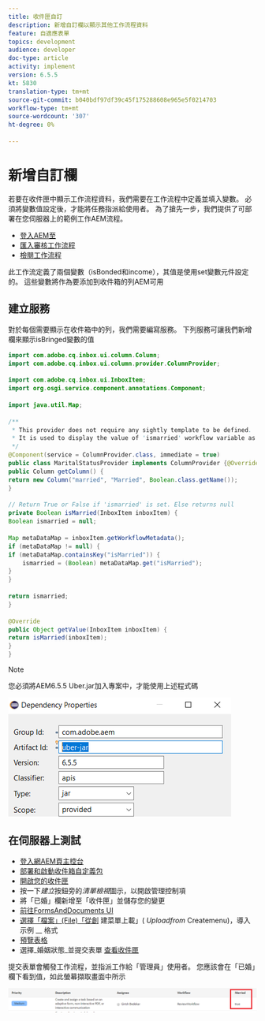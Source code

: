 ```yaml
---
title: 收件匣自訂
description: 新增自訂欄以顯示其他工作流程資料
feature: 自適應表單
topics: development
audience: developer
doc-type: article
activity: implement
version: 6.5.5
kt: 5830
translation-type: tm+mt
source-git-commit: b040bdf97df39c45f175288608e965e5f0214703
workflow-type: tm+mt
source-wordcount: '307'
ht-degree: 0%

---
```



# 新增自訂欄

若要在收件匣中顯示工作流程資料，我們需要在工作流程中定義並填入變數。 必須將變數值設定後，才能將任務指派給使用者。 為了搶先一步，我們提供了可部署在您伺服器上的範例工作AEM流程。

* [登入AEM至](http://localhost:4502/crx/de/index.jsp)
* [匯入審核工作流程](assets/review-workflow.zip)
* [檢閱工作流程](http://localhost:4502/editor.html/conf/global/settings/workflow/models/reviewworkflow.html)

此工作流定義了兩個變數（isBonded和income），其值是使用set變數元件設定的。 這些變數將作為要添加到收件箱的列AEM可用

## 建立服務

對於每個需要顯示在收件箱中的列，我們需要編寫服務。 下列服務可讓我們新增欄來顯示isBringed變數的值

```java
import com.adobe.cq.inbox.ui.column.Column;
import com.adobe.cq.inbox.ui.column.provider.ColumnProvider;

import com.adobe.cq.inbox.ui.InboxItem;
import org.osgi.service.component.annotations.Component;

import java.util.Map;

/**
 * This provider does not require any sightly template to be defined.
 * It is used to display the value of 'ismarried' workflow variable as a column in inbox
 */
@Component(service = ColumnProvider.class, immediate = true)
public class MaritalStatusProvider implements ColumnProvider {@Override
public Column getColumn() {
return new Column("married", "Married", Boolean.class.getName());
}

// Return True or False if 'ismarried' is set. Else returns null
private Boolean isMarried(InboxItem inboxItem) {
Boolean ismarried = null;

Map metaDataMap = inboxItem.getWorkflowMetadata();
if (metaDataMap != null) {
if (metaDataMap.containsKey("isMarried")) {
    ismarried = (Boolean) metaDataMap.get("isMarried");
}
}

return ismarried;
}

@Override
public Object getValue(InboxItem inboxItem) {
return isMarried(inboxItem);
}
}
```

>[!NOTE]
>
>您必須將AEM6.5.5 Uber.jar加入專案中，才能使用上述程式碼

![uber-jar](assets/uber-jar.PNG)

## 在伺服器上測試

* [登入網AEM頁主控台](http://localhost:4502/system/console/bundles)
* [部署和啟動收件箱自定義包](assets/inboxcustomization.inboxcustomization.core-1.0-SNAPSHOT.jar)
* [開啟您的收件匣](http://localhost:4502/aem/inbox)
* 按一下&#x200B;_建立_&#x200B;按鈕旁的&#x200B;_清單檢視_&#x200B;圖示，以開啟管理控制項
* 將「已婚」欄新增至「收件匣」並儲存您的變更
* [前往FormsAndDocuments UI](http://localhost:4502/aem/forms.html/content/dam/formsanddocuments)
* [選擇「檔案」(File)「從創](assets/snap-form.zip) 建菜單上載」( _Uploadfrom_ Createmenu)，導入示例 __ 格式
* [預覽表格](http://localhost:4502/content/dam/formsanddocuments/snapform/jcr:content?wcmmode=disabled)
* 選擇&#x200B;_婚姻狀態_並提交表單
   [查看收件匣](http://localhost:4502/aem/inbox)

提交表單會觸發工作流程，並指派工作給「管理員」使用者。 您應該會在「已婚」欄下看到值，如此螢幕擷取畫面中所示

![已婚人士](assets/married-column.PNG)
